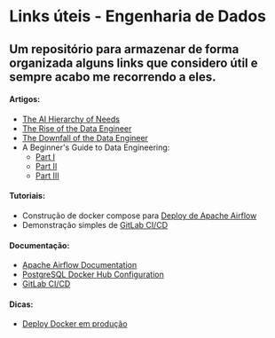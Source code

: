 # Links úteis - Engenharia de Dados
## Um repositório para armazenar de forma organizada alguns links que considero útil e sempre acabo me recorrendo a eles.

#### Artigos:
* [The AI Hierarchy of Needs](https://hackernoon.com/the-ai-hierarchy-of-needs-18f111fcc007)
* [The Rise of the Data Engineer](https://www.freecodecamp.org/news/the-rise-of-the-data-engineer-91be18f1e603/)
* [The Downfall of the Data Engineer](https://maximebeauchemin.medium.com/the-downfall-of-the-data-engineer-5bfb701e5d6b)
* A Beginner's Guide to Data Engineering:
  * [Part I](https://medium.com/@rchang/a-beginners-guide-to-data-engineering-part-i-4227c5c457d7)
  * [Part II](https://medium.com/@rchang/a-beginners-guide-to-data-engineering-part-ii-47c4e7cbda71)
  * [Part III](https://medium.com/@rchang/a-beginners-guide-to-data-engineering-the-series-finale-2cc92ff14b0)

#### Tutoriais:
* Construção de docker compose para [Deploy de Apache Airflow](https://towardsdatascience.com/deploy-apache-airflow-in-multiple-docker-containers-7f17b8b3de58)
* Demonstração simples de [GitLab CI/CD](https://www.digitalocean.com/community/tutorials/como-configurar-pipelines-de-integracao-continua-com-o-gitlab-ci-no-ubuntu-16-04-pt)

#### Documentação:
* [Apache Airflow Documentation](https://airflow.apache.org/docs/apache-airflow/stable/index.html)
* [PostgreSQL Docker Hub Configuration](https://hub.docker.com/_/postgres)
* [GitLab CI/CD](https://docs.gitlab.com/ee/ci/)

#### Dicas:
* [Deploy Docker em produção](https://blog.cloud66.com/10-tips-for-docker-compose-hosting-in-production/)
